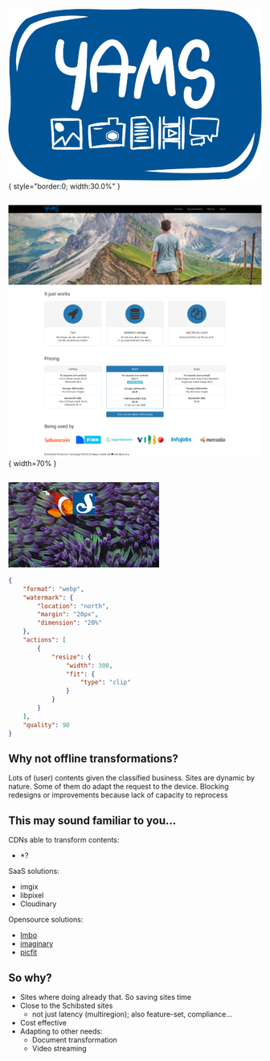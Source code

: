 #

##
![](yamsLogo.png){ style="border:0; width:30.0%" }

##
![](portal_screenshot.png){ width=70% }

## 
![](yams_image_test.jpeg)
```json
{
    "format": "webp",
    "watermark": {
        "location": "north",
        "margin": "20px",
        "dimension": "20%"
    },
    "actions": [
        {
            "resize": {
                "width": 300,
                "fit": {
                    "type": "clip"
                }
            }
        }
    ],
    "quality": 90
}
```

## Why not offline transformations?

Lots of (user) contents given the classified business. 
Sites are dynamic by nature. Some of them do adapt the request to the device.
Blocking redesigns or improvements because lack of capacity to reprocess


## This may sound familiar to you...

CDNs able to transform contents:
* *?

SaaS solutions:
* imgix
* libpixel
* Cloudinary

Opensource solutions:
* [Imbo](https://github.com/imbo/imbo)
* [imaginary](https://github.com/h2non/imaginary)
* [picfit](https://github.com/thoas/picfit)


## So why?

* Sites where doing already that. So saving sites time
* Close to the Schibsted sites
    * not just latency (multiregion); also feature-set, compliance...
* Cost effective
* Adapting to other needs:
    * Document transformation
    * Video streaming


